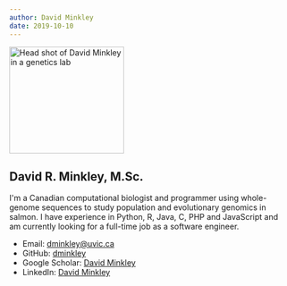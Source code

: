 ```yaml
---
author: David Minkley
date: 2019-10-10
---
```

<img src="lab_profile_photo.jpg" alt="Head shot of David Minkley in a genetics lab" width=205 height=191 class="profile-pic">

## __David R. Minkley, M.Sc.__

I'm a Canadian computational biologist and programmer using whole-genome sequences to study population and evolutionary genomics in salmon.  I have experience in Python, R, Java, C, PHP and JavaScript and am currently looking for a full-time job as a software engineer.

* Email: [dminkley@uvic.ca](mailto:dminkley@uvic.ca)
* GitHub: [dminkley](https://github.com/dminkley)
* Google Scholar: [David Minkley](https://scholar.google.ca/citations?user=ORmW_Q0AAAAJ)
* LinkedIn: [David Minkley](https://ca.linkedin.com/in/dminkley)
